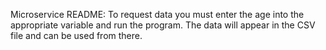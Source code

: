 Microservice README: 
To request data you must enter the age into the appropriate variable and run the program. 
The data will appear in the CSV file and can be used from there. 
